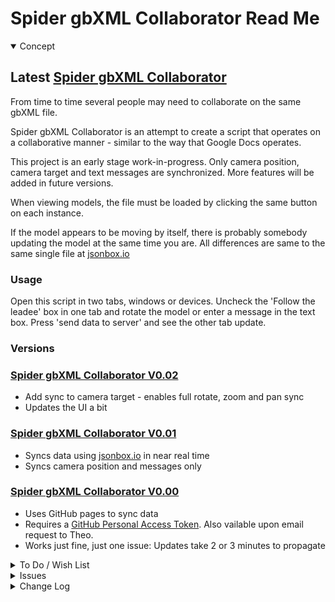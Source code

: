 <span style=display:none; >[You are now in a GitHub source code view - click this link to view Read Me file as a web page]( https://www.ladybug.tools/spider-gbxml-tools/#sandbox/spider-gbxml-collaborator//README.md "View file as a web page." ) </span>


# Spider gbXML Collaborator Read Me


<details open >

<summary>Concept</summary>


## Latest [Spider gbXML Collaborator]( https://www.ladybug.tools/spider-gbxml-tools/sandbox/spider-gbxml-collaborator/v-0-02/spider-gbxml-collaborator.html )

From time to time several people may need to collaborate on the same gbXML file.

Spider gbXML Collaborator is an attempt to create a script that operates on a collaborative manner - similar to the way that Google Docs operates.

This project is an early stage work-in-progress. Only camera position, camera target and text messages are synchronized. More features will be added in future versions.

When viewing models, the file must be loaded by clicking the same button on each instance.

If the model appears to be moving by itself, there is probably somebody updating the model at the same time you are. All differences are same to the same single file at [jsonbox.io]( https://jsonbox.io/ )


### Usage

Open this script in two tabs, windows or devices. Uncheck the 'Follow the leadee' box in one tab and rotate the model or enter a message in the text box. Press 'send data to server' and see the other tab update.

### Versions

### [Spider gbXML Collaborator V0.02]( https://www.ladybug.tools/spider-gbxml-tools/sandbox/spider-gbxml-collaborator/v-0-02/spider-gbxml-collaborator.html )

* Add sync to camera target - enables full rotate, zoom and pan sync
* Updates the UI a bit

### [Spider gbXML Collaborator V0.01]( https://www.ladybug.tools/spider-gbxml-tools/sandbox/spider-gbxml-collaborator/v-0-01/spider-gbxml-collaborator.html )

* Syncs data using [jsonbox.io]( https://jsonbox.io/ ) in near real time
* Syncs camera position and messages only

### [Spider gbXML Collaborator V0.00]( https://www.ladybug.tools/spider-gbxml-tools/sandbox/spider-gbxml-collaborator/v-0-00/spider-gbxml-collaborator.html )

* Uses GitHub pages to sync data
* Requires a [GitHub Personal Access Token]( https://help.github.com/en/github/authenticating-to-github/creating-a-personal-access-token-for-the-command-line ). Also vailable upon email request to Theo.
* Works just fine, just one issue: Updates take 2 or 3 minutes to propagate


</details>

<details>

<summary open>To Do / Wish List</summary>

* 2019-10-25 ~ Theo ~ Add camera 'tweeing' - smooth transitions between camera positions
* 2019-10-25 ~ Theo ~ Add user details such as IP address or Lat/Lon
* 2019-10-25 ~ Theo ~ Add currently loaded URL is synchronized
* 2019-10-25 ~ Theo ~ Allow multiple users to load the same file from disk and keep views in sync

</details>

<details>

<summary>Issues</summary>


</details>

<details>

<summary>Change Log</summary>

### 2019-10-25 ~ Theo

SGC v0.02

* F: Add sync camera target
* C: Rename "editor" to "Follow the leader" and tooltip "Uncheck to gain control of the view"

### 2019-10-24 ~ Theo

* F - First commit

</details>
